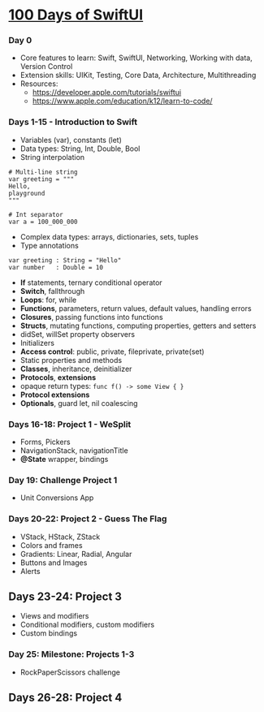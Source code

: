 # [100 Days of SwiftUI](https://www.hackingwithswift.com/100/swiftui)

### Day 0
* Core features to learn: Swift, SwiftUI, Networking, Working with data, Version Control
* Extension skills: UIKit, Testing, Core Data, Architecture, Multithreading
* Resources:
    * https://developer.apple.com/tutorials/swiftui
    * https://www.apple.com/education/k12/learn-to-code/  

### Days 1-15 - Introduction to Swift
* Variables (var), constants (let)
* Data types: String, Int, Double, Bool
* String interpolation

```
# Multi-line string
var greeting = """
Hello,
playground
"""

# Int separator
var a = 100_000_000
```

* Complex data types: arrays, dictionaries, sets, tuples
* Type annotations
```
var greeting : String = "Hello"
var number   : Double = 10
```
* **If** statements, ternary conditional operator
* **Switch**, fallthrough
* **Loops**: for, while
* **Functions**, parameters, return values, default values, handling errors
* **Closures**, passing functions into functions
* **Structs**, mutating functions, computing properties, getters and setters
* didSet, willSet property observers
* Initializers
* **Access control**: public, private, fileprivate, private(set)
* Static properties and methods
* **Classes**, inheritance, deinitializer
* **Protocols**, **extensions**
* opaque return types: ``func f() -> some View { }``
* **Protocol extensions**
* **Optionals**, guard let, nil coalescing

### Days 16-18: Project 1 - WeSplit
* Forms, Pickers
* NavigationStack, navigationTitle
* **@State** wrapper, bindings

### Day 19: Challenge Project 1
* Unit Conversions App

### Days 20-22: Project 2 - Guess The Flag
* VStack, HStack, ZStack
* Colors and frames
* Gradients: Linear, Radial, Angular
* Buttons and Images
* Alerts

## Days 23-24: Project 3
* Views and modifiers
* Conditional modifiers, custom modifiers
* Custom bindings

### Day 25: Milestone: Projects 1-3
* RockPaperScissors challenge

## Days 26-28: Project 4
